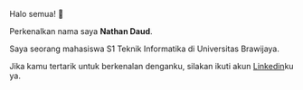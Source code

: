 Halo semua!  👋

Perkenalkan nama saya **Nathan Daud**.<br>

Saya seorang mahasiswa S1 Teknik Informatika di Universitas Brawijaya.<br>

Jika kamu tertarik untuk berkenalan denganku, silakan ikuti akun [Linkedin](https://www.linkedin.com/in/nathan-daud/)ku ya.
